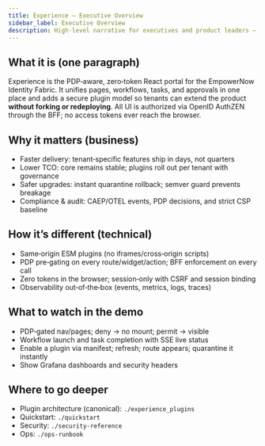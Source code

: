```yaml
---
title: Experience — Executive Overview
sidebar_label: Executive Overview
description: High-level narrative for executives and product leaders — what Experience is, why it matters, how it compares, and what to demo.
---
```


## What it is (one paragraph)

Experience is the PDP‑aware, zero‑token React portal for the EmpowerNow Identity Fabric. It unifies pages, workflows, tasks, and approvals in one place and adds a secure plugin model so tenants can extend the product **without forking or redeploying**. All UI is authorized via OpenID AuthZEN through the BFF; no access tokens ever reach the browser.

## Why it matters (business)

- Faster delivery: tenant‑specific features ship in days, not quarters
- Lower TCO: core remains stable; plugins roll out per tenant with governance
- Safer upgrades: instant quarantine rollback; semver guard prevents breakage
- Compliance & audit: CAEP/OTEL events, PDP decisions, and strict CSP baseline

## How it’s different (technical)

- Same‑origin ESM plugins (no iframes/cross‑origin scripts)
- PDP pre‑gating on every route/widget/action; BFF enforcement on every call
- Zero tokens in the browser; session‑only with CSRF and session binding
- Observability out‑of‑the‑box (events, metrics, logs, traces)

## What to watch in the demo

- PDP‑gated nav/pages; deny → no mount; permit → visible
- Workflow launch and task completion with SSE live status
- Enable a plugin via manifest; refresh; route appears; quarantine it instantly
- Show Grafana dashboards and security headers

## Where to go deeper

- Plugin architecture (canonical): `./experience_plugins`
- Quickstart: `./quickstart`
- Security: `./security-reference`
- Ops: `./ops-runbook`


